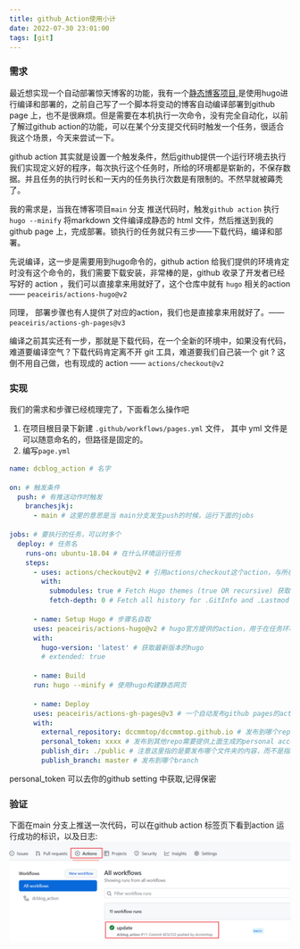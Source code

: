 ```yaml
---
title: github_Action使用小计
date: 2022-07-30 23:01:00
tags: [git]
---
```


### 需求
最近想实现一个自动部署惊天博客的功能，我有一个[静态博客项目](https://github.com/dccmmtop/dccmmtop.github.io),是使用hugo进行编译和部署的，之前自己写了一个脚本将变动的博客自动编译部署到github page 上，也不是很麻烦。但是需要在本机执行一次命令，没有完全自动化，以前了解过github action的功能，可以在某个分支提交代码时触发一个任务，很适合我这个场景，今天来尝试一下。

github action 其实就是设置一个触发条件，然后github提供一个运行环境去执行我们实现定义好的程序，每次执行这个任务时，所给的环境都是崭新的，不保存数据。并且任务的执行时长和一天内的任务执行次数是有限制的。不然早就被薅秃了。

我的需求是，当我在博客项目`main` 分支 推送代码时，触发`github action` 执行 `hugo --minify` 将markdown 文件编译成静态的 html 文件，然后推送到我的github page 上，完成部署。锁执行的任务就只有三步——下载代码，编译和部署。

先说编译，这一步是需要用到hugo命令的，github action 给我们提供的环境肯定时没有这个命令的，我们需要下载安装，非常棒的是，github 收录了开发者已经写好的 action ，我们可以直接拿来用就好了，这个仓库中就有 `hugo` 相关的action—— `peaceiris/actions-hugo@v2`   

同理， 部署步骤也有人提供了对应的action，我们也是直接拿来用就好了。—— `peaceiris/actions-gh-pages@v3`

编译之前其实还有一步，那就是下载代码，在一个全新的环境中，如果没有代码，难道要编译空气？下载代码肯定离不开 git 工具，难道要我们自己装一个 git ? 这倒不用自己做，也有现成的 action —— `actions/checkout@v2`

### 实现
我们的需求和步骤已经梳理完了，下面看怎么操作吧

1. 在项目根目录下新建 `.github/workflows/pages.yml` 文件， 其中 yml 文件是可以随意命名的，但路径是固定的。
2. 编写`page.yml`

```yml
name: dcblog_action # 名字

on: # 触发条件
  push: # 有推送动作时触发
    branchesjkj:
      - main # 这里的意思是当 main分支发生push的时候，运行下面的jobs

jobs: # 要执行的任务，可以时多个
  deploy: # 任务名
    runs-on: ubuntu-18.04 # 在什么环境运行任务
    steps:
      - uses: actions/checkout@v2 # 引用actions/checkout这个action，与所在的github仓库同名
	    with:
	      submodules: true # Fetch Hugo themes (true OR recursive) 获取submodule主题
	      fetch-depth: 0 # Fetch all history for .GitInfo and .Lastmod
	  
      - name: Setup Hugo # 步骤名自取
      uses: peaceiris/actions-hugo@v2 # hugo官方提供的action，用于在任务环境中获取hugo
      with:
		hugo-version: 'latest' # 获取最新版本的hugo
		# extended: true

      - name: Build
      run: hugo --minify # 使用hugo构建静态网页

      - name: Deploy
      uses: peaceiris/actions-gh-pages@v3 # 一个自动发布github pages的action
      with:
        external_repository: dccmmtop/dccmmtop.github.io # 发布到哪个repo
        personal_token: xxxx # 发布到其他repo需要提供上面生成的personal access token
        publish_dir: ./public # 注意这里指的是要发布哪个文件夹的内容，而不是指发布到目的仓库的什么位置，因为hugo默认生成静态网页到public文件夹，所以这里发布public文件夹里的内容
        publish_branch: master # 发布到哪个branch
```

personal_token 可以去你的github setting 中获取,记得保密

### 验证
下面在main 分支上推送一次代码，可以在github action  标签页下看到action 运行成功的标识，以及日志:
![](images/Pasted%20image%2020220730233650.png)